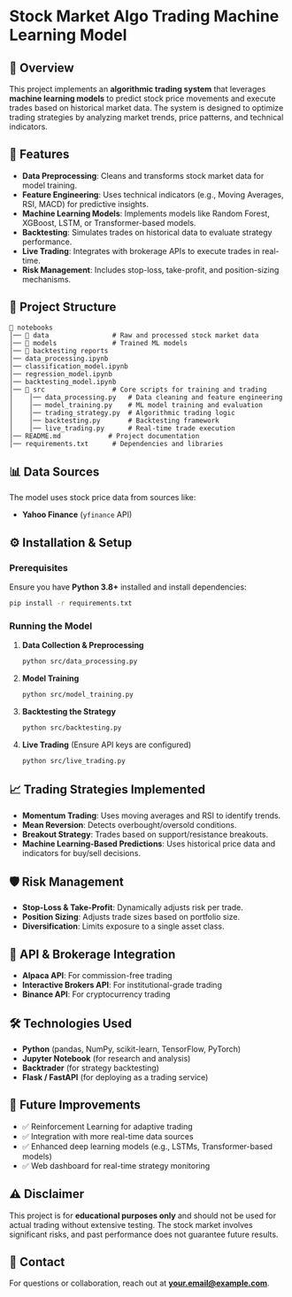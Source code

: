 # Stock Market Algo Trading Machine Learning Model

## 📌 Overview
This project implements an **algorithmic trading system** that leverages **machine learning models** to predict stock price movements and execute trades based on historical market data. The system is designed to optimize trading strategies by analyzing market trends, price patterns, and technical indicators.

## 🚀 Features
- **Data Preprocessing**: Cleans and transforms stock market data for model training.
- **Feature Engineering**: Uses technical indicators (e.g., Moving Averages, RSI, MACD) for predictive insights.
- **Machine Learning Models**: Implements models like Random Forest, XGBoost, LSTM, or Transformer-based models.
- **Backtesting**: Simulates trades on historical data to evaluate strategy performance.
- **Live Trading**: Integrates with brokerage APIs to execute trades in real-time.
- **Risk Management**: Includes stop-loss, take-profit, and position-sizing mechanisms.

## 📂 Project Structure
```
📁 notebooks
│── 📂 data                # Raw and processed stock market data
│── 📂 models              # Trained ML models
│── 📂 backtesting reports
│── data_processing.ipynb
│── classification_model.ipynb
│── regression_model.ipynb
│── backtesting_model.ipynb
│── 📂 src                 # Core scripts for training and trading
│    │── data_processing.py   # Data cleaning and feature engineering
│    │── model_training.py    # ML model training and evaluation
│    │── trading_strategy.py  # Algorithmic trading logic
│    │── backtesting.py       # Backtesting framework
│    │── live_trading.py      # Real-time trade execution
│── README.md            # Project documentation
│── requirements.txt      # Dependencies and libraries
```

## 📊 Data Sources
The model uses stock price data from sources like:
- **Yahoo Finance** (`yfinance` API)

## ⚙️ Installation & Setup
### Prerequisites
Ensure you have **Python 3.8+** installed and install dependencies:
```bash
pip install -r requirements.txt
```

### Running the Model
1. **Data Collection & Preprocessing**
   ```bash
   python src/data_processing.py
   ```
2. **Model Training**
   ```bash
   python src/model_training.py
   ```
3. **Backtesting the Strategy**
   ```bash
   python src/backtesting.py
   ```
4. **Live Trading** (Ensure API keys are configured)
   ```bash
   python src/live_trading.py
   ```

## 📈 Trading Strategies Implemented
- **Momentum Trading**: Uses moving averages and RSI to identify trends.
- **Mean Reversion**: Detects overbought/oversold conditions.
- **Breakout Strategy**: Trades based on support/resistance breakouts.
- **Machine Learning-Based Predictions**: Uses historical price data and indicators for buy/sell decisions.

## 🛡️ Risk Management
- **Stop-Loss & Take-Profit**: Dynamically adjusts risk per trade.
- **Position Sizing**: Adjusts trade sizes based on portfolio size.
- **Diversification**: Limits exposure to a single asset class.

## 🔗 API & Brokerage Integration
- **Alpaca API**: For commission-free trading
- **Interactive Brokers API**: For institutional-grade trading
- **Binance API**: For cryptocurrency trading

## 🛠 Technologies Used
- **Python** (pandas, NumPy, scikit-learn, TensorFlow, PyTorch)
- **Jupyter Notebook** (for research and analysis)
- **Backtrader** (for strategy backtesting)
- **Flask / FastAPI** (for deploying as a trading service)

## 📌 Future Improvements
- ✅ Reinforcement Learning for adaptive trading
- ✅ Integration with more real-time data sources
- ✅ Enhanced deep learning models (e.g., LSTMs, Transformer-based models)
- ✅ Web dashboard for real-time strategy monitoring

## ⚠️ Disclaimer
This project is for **educational purposes only** and should not be used for actual trading without extensive testing. The stock market involves significant risks, and past performance does not guarantee future results.

## 📧 Contact
For questions or collaboration, reach out at **[your.email@example.com](mailto:your.email@example.com)**.

